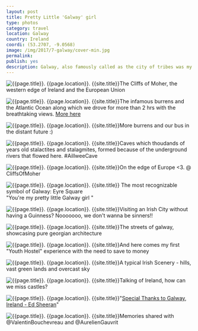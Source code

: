 ```yaml
---
layout: post
title: Pretty Little 'Galway' girl
type: photos
category: travel
location: Galway
country: Ireland
coordi: (53.2707, -9.0568)
image: /img/2017/7-galway/cover-min.jpg
permalink:
publish: yes
description: Galway, also famously called as the city of tribes was my first stop outside of Dublin in my "EuroTrip"
---
```

<!-- http://compressjpeg.com -->
<!-- http://compressimage.toolur.com/ 1024, 400-->
<p class="center"><img src="{{site.baseurl}}/img/2017/7-galway/cover.jpg" alt="{{page.title}}. {{page.location}}. {{site.title}}" title="{{page.title}}">The Cliffs of Moher, the western edge of Ireland and the European Union</p>

<p class="center"><img src="{{site.baseurl}}/img/2017/7-galway/2.jpg" alt="{{page.title}}. {{page.location}}. {{site.title}}" title="{{page.title}}">The infamous burrens and the Atlantic Ocean along which we drove for more than 2 hrs with the breathtaking views. <a href="https://www.instagram.com/p/BWa3Eq-Fh9c/?taken-by=goelrohan">More here</a></p>

<!-- <p class="center"><img src="{{site.baseurl}}/img/2017/7-galway/3.jpg" alt="{{page.title}}. {{page.location}}. {{site.title}}" title="{{page.title}}"></p> -->

<p class="center"><img src="{{site.baseurl}}/img/2017/7-galway/5.jpg" alt="{{page.title}}. {{page.location}}. {{site.title}}" title="{{page.title}}">More burrens and our bus in the distant future :)</p>

<p class="center"><img src="{{site.baseurl}}/img/2017/7-galway/4.jpg" alt="{{page.title}}. {{page.location}}. {{site.title}}" title="{{page.title}}">Caves which thoudands of years old stalactites and stalagmites, formed because of the underground rivers that flowed here. #AillweeCave</p>

<p class="center"><img src="{{site.baseurl}}/img/2017/7-galway/6.jpg" alt="{{page.title}}. {{page.location}}. {{site.title}}" title="{{page.title}}">On the edge of Europe <3. @ CliffsOfMoher</p>

<p class="center"><img src="{{site.baseurl}}/img/2017/7-galway/7.jpg" alt="{{page.title}}. {{page.location}}. {{site.title}}" title="{{page.title}}">
The most recognizable symbol of Galway: Eyre Square<br>"You're my pretty little Galway girl
"</p>

<p class="center"><img src="{{site.baseurl}}/img/2017/7-galway/8.jpg" alt="{{page.title}}. {{page.location}}. {{site.title}}" title="{{page.title}}">Visiting an Irish City without having a Guinness? Nooooooo, we don't wanna be sinners!!</p>

<p class="center"><img src="{{site.baseurl}}/img/2017/7-galway/9.jpg" alt="{{page.title}}. {{page.location}}. {{site.title}}" title="{{page.title}}">The streets of galway, showcasing pure georgian architecture</p>

<p class="center"><img src="{{site.baseurl}}/img/2017/7-galway/10.jpg" alt="{{page.title}}. {{page.location}}. {{site.title}}" title="{{page.title}}">And here comes my first "Youth Hostel" experience with the need to save to money</p>

<p class="center"><img src="{{site.baseurl}}/img/2017/7-galway/12.jpg" alt="{{page.title}}. {{page.location}}. {{site.title}}" title="{{page.title}}">A typical Irish Scenery - hills, vast green lands and overcast sky</p>

<p class="center"><img src="{{site.baseurl}}/img/2017/7-galway/13.jpg" alt="{{page.title}}. {{page.location}}. {{site.title}}" title="{{page.title}}">Talking of Ireland, how can we miss castles?</p>

<!-- <p class="center"><img src="{{site.baseurl}}/img/2017/7-galway/14.jpg" alt="{{page.title}}. {{page.location}}. {{site.title}}" title="{{page.title}}"></p> -->

<p class="center"><img src="{{site.baseurl}}/img/2017/7-galway/11.jpg" alt="{{page.title}}. {{page.location}}. {{site.title}}" title="{{page.title}}">"<a href="https://youtu.be/87gWaABqGYs?t=3m5s">Special Thanks to Galway, Ireland - Ed Sheeran</a>"</p>

<p class="center"><img src="{{site.baseurl}}/img/2017/7-galway/15.jpg" alt="{{page.title}}. {{page.location}}. {{site.title}}" title="{{page.title}}">Memories shared with @ValentinBouchevreau and @AurelienGauvrit</p>

